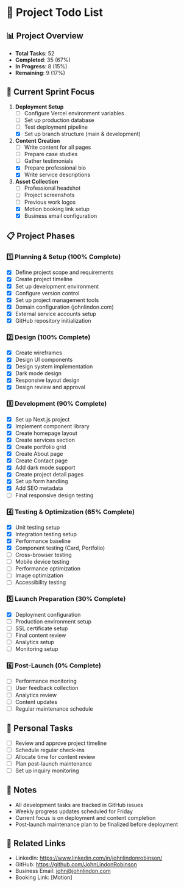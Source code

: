 # 🎯 Project Todo List

## 📊 Project Overview
- **Total Tasks**: 52
- **Completed**: 35 (67%)
- **In Progress**: 8 (15%)
- **Remaining**: 9 (17%)

## 🔄 Current Sprint Focus
1. **Deployment Setup**
   - [ ] Configure Vercel environment variables
   - [ ] Set up production database
   - [ ] Test deployment pipeline
   - [x] Set up branch structure (main & development)

2. **Content Creation**
   - [ ] Write content for all pages
   - [ ] Prepare case studies
   - [ ] Gather testimonials
   - [x] Prepare professional bio
   - [x] Write service descriptions

3. **Asset Collection**
   - [ ] Professional headshot
   - [ ] Project screenshots
   - [ ] Previous work logos
   - [x] Motion booking link setup
   - [x] Business email configuration

## 📋 Project Phases

### 1️⃣ Planning & Setup (100% Complete)
- [x] Define project scope and requirements
- [x] Create project timeline
- [x] Set up development environment
- [x] Configure version control
- [x] Set up project management tools
- [x] Domain configuration (johnlindon.com)
- [x] External service accounts setup
- [x] GitHub repository initialization

### 2️⃣ Design (100% Complete)
- [x] Create wireframes
- [x] Design UI components
- [x] Design system implementation
- [x] Dark mode design
- [x] Responsive layout design
- [x] Design review and approval

### 3️⃣ Development (90% Complete)
- [x] Set up Next.js project
- [x] Implement component library
- [x] Create homepage layout
- [x] Create services section
- [x] Create portfolio grid
- [x] Create About page
- [x] Create Contact page
- [x] Add dark mode support
- [x] Create project detail pages
- [x] Set up form handling
- [x] Add SEO metadata
- [ ] Final responsive design testing

### 4️⃣ Testing & Optimization (65% Complete)
- [x] Unit testing setup
- [x] Integration testing setup
- [x] Performance baseline
- [x] Component testing (Card, Portfolio)
- [ ] Cross-browser testing
- [ ] Mobile device testing
- [ ] Performance optimization
- [ ] Image optimization
- [ ] Accessibility testing

### 5️⃣ Launch Preparation (30% Complete)
- [x] Deployment configuration
- [ ] Production environment setup
- [ ] SSL certificate setup
- [ ] Final content review
- [ ] Analytics setup
- [ ] Monitoring setup

### 6️⃣ Post-Launch (0% Complete)
- [ ] Performance monitoring
- [ ] User feedback collection
- [ ] Analytics review
- [ ] Content updates
- [ ] Regular maintenance schedule

## 👤 Personal Tasks
- [ ] Review and approve project timeline
- [ ] Schedule regular check-ins
- [ ] Allocate time for content review
- [ ] Plan post-launch maintenance
- [ ] Set up inquiry monitoring

## 📝 Notes
- All development tasks are tracked in GitHub issues
- Weekly progress updates scheduled for Friday
- Current focus is on deployment and content completion
- Post-launch maintenance plan to be finalized before deployment

## 🔗 Related Links
- LinkedIn: https://www.linkedin.com/in/johnlindonrobinson/
- GitHub: https://github.com/JohnLindonRobinson
- Business Email: john@johnlindon.com
- Booking Link: [Motion] 